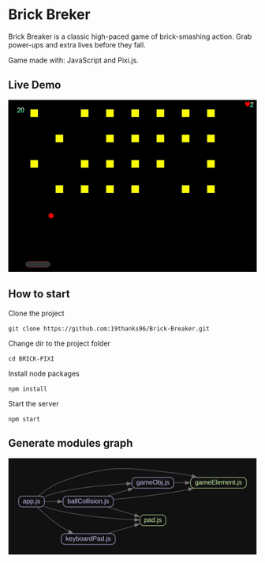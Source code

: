 # Brick Breker
Brick Breaker is a classic high-paced game of brick-smashing action. Grab power-ups and extra lives before they fall.

Game made with: JavaScript and Pixi.js.



## Live Demo

![live promo](/promo.gif)

## How to start

Clone the project
```
git clone https://github.com:19thanks96/Brick-Breaker.git
```

Change dir to the project folder
```
cd BRICK-PIXI
```

Install node packages
```
npm install
```

Start the server 
```
npm start
```
## Generate modules graph


![dependensies graph](/graph.svg)


